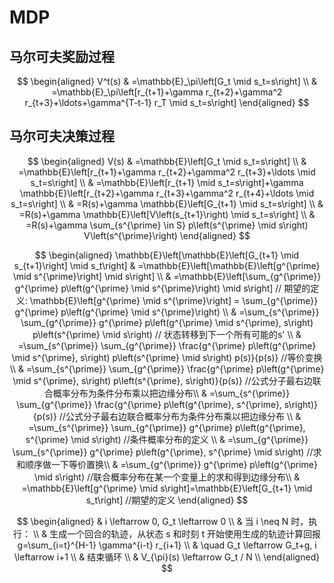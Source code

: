 # MDP

## 马尔可夫奖励过程

$$
\begin{aligned}
V^t(s) & =\mathbb{E}_\pi\left[G_t \mid s_t=s\right] \\
& =\mathbb{E}_\pi\left[r_{t+1}+\gamma r_{t+2}+\gamma^2 r_{t+3}+\ldots+\gamma^{T-t-1} r_T \mid s_t=s\right]
\end{aligned}
$$

## 马尔可夫决策过程

$$
\begin{aligned}
V(s) & =\mathbb{E}\left[G_t \mid s_t=s\right] \\
& =\mathbb{E}\left[r_{t+1}+\gamma r_{t+2}+\gamma^2 r_{t+3}+\ldots \mid s_t=s\right] \\
& =\mathbb{E}\left[r_{t+1} \mid s_t=s\right]+\gamma \mathbb{E}\left[r_{t+2}+\gamma r_{t+3}+\gamma^2 r_{t+4}+\ldots \mid s_t=s\right] \\
& =R(s)+\gamma \mathbb{E}\left[G_{t+1} \mid s_t=s\right] \\
& =R(s)+\gamma \mathbb{E}\left[V\left(s_{t+1}\right) \mid s_t=s\right] \\
& =R(s)+\gamma \sum_{s^{\prime} \in S} p\left(s^{\prime} \mid s\right) V\left(s^{\prime}\right)
\end{aligned}
$$


$$
\begin{aligned}
\mathbb{E}\left[\mathbb{E}\left[G_{t+1} \mid s_{t+1}\right] \mid s_t\right] & =\mathbb{E}\left[\mathbb{E}\left[g^{\prime} \mid s^{\prime}\right] \mid s\right]  \\
& =\mathbb{E}\left[\sum_{g^{\prime}} g^{\prime} p\left(g^{\prime} \mid s^{\prime}\right) \mid s\right] // 期望的定义: \mathbb{E}\left[g^{\prime} \mid s^{\prime}\right]  = \sum_{g^{\prime}} g^{\prime} p\left(g^{\prime} \mid s^{\prime}\right) \\
& =\sum_{s^{\prime}} \sum_{g^{\prime}} g^{\prime} p\left(g^{\prime} \mid s^{\prime}, s\right) p\left(s^{\prime} \mid s\right) // 状态转移到下一个所有可能的s' \\
& =\sum_{s^{\prime}} \sum_{g^{\prime}} \frac{g^{\prime} p\left(g^{\prime} \mid s^{\prime}, s\right) p\left(s^{\prime} \mid s\right) p(s)}{p(s)} //等价变换\\
& =\sum_{s^{\prime}} \sum_{g^{\prime}} \frac{g^{\prime} p\left(g^{\prime} \mid s^{\prime}, s\right) p\left(s^{\prime}, s\right)}{p(s)} //公式分子最右边联合概率分布为条件分布乘以把边缘分布\\
& =\sum_{s^{\prime}} \sum_{g^{\prime}} \frac{g^{\prime} p\left(g^{\prime}, s^{\prime}, s\right)}{p(s)} //公式分子最右边联合概率分布为条件分布乘以把边缘分布 \\
& =\sum_{s^{\prime}} \sum_{g^{\prime}} g^{\prime} p\left(g^{\prime}, s^{\prime} \mid s\right) //条件概率分布的定义 \\
& =\sum_{g^{\prime}} \sum_{s^{\prime}} g^{\prime} p\left(g^{\prime}, s^{\prime} \mid s\right) //求和顺序做一下等价置换\\
& =\sum_{g^{\prime}} g^{\prime} p\left(g^{\prime} \mid s\right) //联合概率分布在某一个变量上的求和得到边缘分布\\
& =\mathbb{E}\left[g^{\prime} \mid s\right]=\mathbb{E}\left[G_{t+1} \mid s_t\right] //期望的定义
\end{aligned}
$$


$$
\begin{aligned}
&  i \leftarrow 0, G_t \leftarrow 0 \\
&  当 i \neq N 时，执行： \\
&  生成一个回合的轨迹，从状态 s 和时刻 t 开始使用生成的轨迹计算回报 g=\sum_{i=t}^{H-1} \gamma^{i-t} r_{i+1} \\
&  \quad G_t \leftarrow G_t+g, i \leftarrow i+1 \\
&  结束循环 \\
&  V_{\pi}(s) \leftarrow G_t / N \\
\end{aligned}
$$